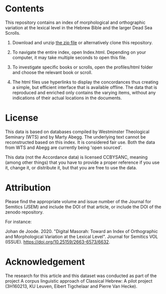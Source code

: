 # Contents

This repository contains an index of morphological and orthographic variation at the lexical level in the Hebrew Bible and the larger Dead Sea Scrolls. 

1. Download and unzip [the zip file](https://github.com/jdejoode/orthomorphindex-JSEM/archive/master.zip) or alternatively clone this repository.

1. To navigate the entire index, open Index.html. Depending on your computer, it may take multiple seconds to open this file. 

2. To investigate specific books or scrolls, open the profiles/html folder and choose the relevant book or scroll.

3. The html files use hyperlinks to display the concordances thus creating a simple, but efficient interface that is available offline. The data that is reproduced and enriched only contains the varying items, without any indications of their actual locations in the documents. 


# License 

This data is based on databases compiled by Westminster Theological Seminary (WTS) and by Marty Abegg. The underlying text cannot be reconstructed based on this index. It is considered fair use. Both the data from WTS and Abegg are currently being 'open sourced'.

This data (not the Accordance data) is licensed CCBYSANC, meaning (among other things) that you have to provide a proper reference if you use it, change it, or distribute it, but that you are free to use the data.


# Attribution

Please find the appropriate volume and issue number of the Journal for Semitics (JSEM) and include the DOI of that article, or include the DOI of the zenodo repository.

For instance: 

Johan de Joode. 2020. "Digital Masorah: Toward an Index of Orthographic and Morphological Variation at the Lexical Level". Journal for Semitics VOL (ISSUE). https://doi.org/10.25159/2663-6573/6632.

# Acknowledgement

The research for this article and this dataset was conducted as part of the project A corpus linguistic approach of Classical Hebrew: A pilot project (3H160213, KU Leuven, Eibert Tigchelaar and Pierre Van Hecke).
